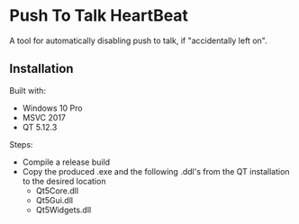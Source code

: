 # Push To Talk HeartBeat

A tool for automatically disabling push to talk, if "accidentally left on".

## Installation
Built with:
- Windows 10 Pro
- MSVC 2017
- QT 5.12.3

Steps:
- Compile a release build
- Copy the produced .exe and the following .ddl's from the QT installation to the desired location
  - Qt5Core.dll
  - Qt5Gui.dll
  - Qt5Widgets.dll
